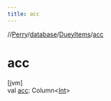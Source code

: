 ```yaml
---
title: acc
---
```

//[Perry](../../../index.html)/[database](../index.html)/[DueyItems](index.html)/[acc](acc.html)



# acc



[jvm]\
val [acc](acc.html): Column&lt;[Int](https://kotlinlang.org/api/latest/jvm/stdlib/kotlin/-int/index.html)&gt;




